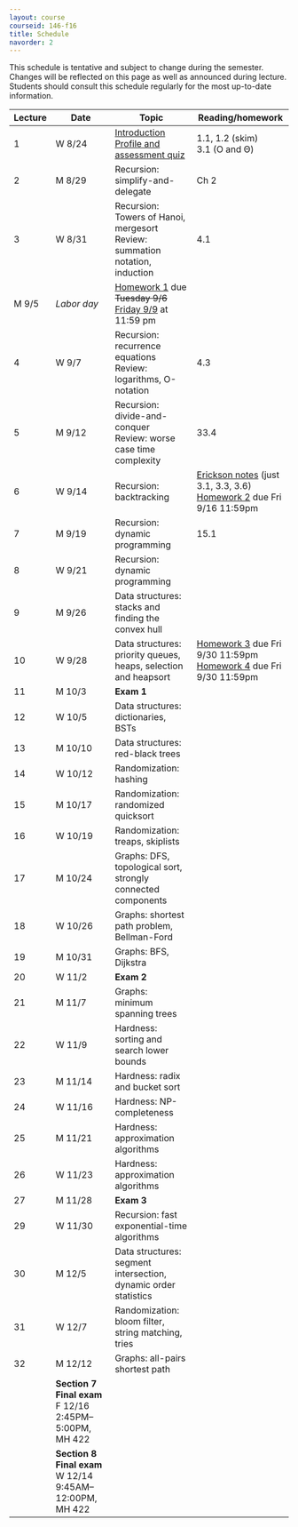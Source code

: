 ```yaml
---
layout: course
courseid: 146-f16
title: Schedule
navorder: 2
---
```


<a name="schedule"></a>

This schedule is tentative and subject to change during the semester. Changes will be reflected on this page as well as announced during lecture. Students should consult this schedule regularly for the most up-to-date information.

Lecture|Date|Topic|Reading/homework
-------|----|-----|-------
1 | W 8/24 | [Introduction](introduction.html)<br>[Profile and assessment quiz](quiz.pdf) | 1.1, 1.2 (skim) <br> 3.1 (O and &Theta;)
2 | M 8/29 | Recursion: simplify-and-delegate | Ch 2
3 | W 8/31 | Recursion:  Towers of Hanoi, mergesort<br> Review: summation notation, induction | 4.1
 | M 9/5 | _Labor day_ | [Homework 1](homework01.html) due <del>Tuesday 9/6</del><br> <ins>Friday 9/9</ins> at 11:59 pm
4 | W 9/7 | Recursion: recurrence equations<br> Review: logarithms, O-notation | 4.3
5 | M 9/12 | Recursion: divide-and-conquer<br> Review: worse case time complexity | 33.4
6 | W 9/14 | Recursion: backtracking | [Erickson notes](http://jeffe.cs.illinois.edu/teaching/algorithms/notes/03-backtracking.pdf) (just 3.1, 3.3, 3.6)<br>[Homework 2](homework02.html) due Fri 9/16 11:59pm
7 | M 9/19 | Recursion: dynamic programming | 15.1
8 | W 9/21 | Recursion: dynamic programming |
9 | M 9/26 | Data structures: stacks and finding the convex hull
10 | W 9/28 | Data structures: priority queues, heaps, selection and heapsort | [Homework 3](homework03.html) due Fri 9/30 11:59pm<br>[Homework 4](homework04.html) due Fri 9/30 11:59pm
11 | M 10/3 | __Exam 1__
12 | W 10/5 | Data structures: dictionaries, BSTs
13 | M 10/10 | Data structures: red-black trees
14 | W 10/12 | Randomization: hashing
15 | M 10/17 | Randomization: randomized quicksort
16 | W 10/19 | Randomization: treaps, skiplists
17 | M 10/24 | Graphs: DFS, topological sort, strongly connected components
18 | W 10/26 | Graphs: shortest path problem, Bellman-Ford
19 | M 10/31 | Graphs: BFS, Dijkstra
20 | W 11/2 | __Exam 2__
21 | M 11/7 | Graphs: minimum spanning trees
22 | W 11/9 | Hardness: sorting and search lower bounds
23 | M 11/14 | Hardness: radix and bucket sort
24 | W 11/16 | Hardness: NP-completeness
25 | M 11/21 | Hardness: approximation algorithms
26 | W 11/23 | Hardness: approximation algorithms
27 | M 11/28 | __Exam 3__
29 | W 11/30 | Recursion: fast exponential-time algorithms
30 | M 12/5 | Data structures: segment intersection, dynamic order statistics
31 | W 12/7 | Randomization: bloom filter, string matching, tries
32 | M 12/12 | Graphs: all-pairs shortest path
| | __Section 7 Final exam__ F 12/16 2:45PM&ndash;5:00PM, MH 422<br />
| | __Section 8 Final exam__ W 12/14 9:45AM&ndash;12:00PM, MH 422

